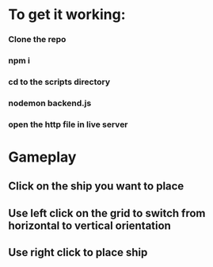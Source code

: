 <h1>To get it working:</h1>
<h3>Clone the repo</h3>
<h3>npm i</h3>
<h3>cd to the scripts directory</h3>
<h3>nodemon backend.js</h3>
<h3>open the http file in live server</h3>

<h1>Gameplay</h1>
<h2>Click on the ship you want to place</h2>
<h2>Use left click on the grid to switch from horizontal to vertical orientation</h2>
<h2>Use right click to place ship</h2>

